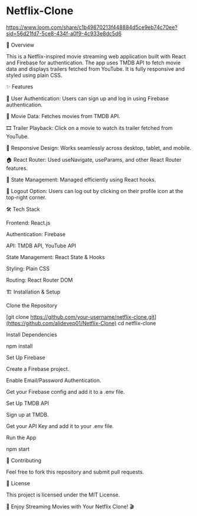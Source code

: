# Netflix-Clone


https://www.loom.com/share/c1b49870213f448884d5ce9eb74c70ee?sid=56d21fd7-5ce8-434f-a0f9-4c933e8dc5d6

🚀 Overview

This is a Netflix-inspired movie streaming web application built with React and Firebase for authentication. The app uses TMDB API to fetch movie data and displays trailers fetched from YouTube. It is fully responsive and styled using plain CSS.

✨ Features

🔐 User Authentication: Users can sign up and log in using Firebase authentication.

🎥 Movie Data: Fetches movies from TMDB API.

🎞️ Trailer Playback: Click on a movie to watch its trailer fetched from YouTube.

🎨 Responsive Design: Works seamlessly across desktop, tablet, and mobile.

🏠 React Router: Used useNavigate, useParams, and other React Router features.

📌 State Management: Managed efficiently using React hooks.

🔄 Logout Option: Users can log out by clicking on their profile icon at the top-right corner.

🛠️ Tech Stack

Frontend: React.js

Authentication: Firebase

API: TMDB API, YouTube API

State Management: React State & Hooks

Styling: Plain CSS

Routing: React Router DOM

🏗️ Installation & Setup

Clone the Repository

[git clone https://github.com/your-username/netflix-clone.git](https://github.com/alidevep01/Netflix-Clone)
cd netflix-clone

Install Dependencies

npm install

Set Up Firebase

Create a Firebase project.

Enable Email/Password Authentication.

Get your Firebase config and add it to a .env file.

Set Up TMDB API

Sign up at TMDB.

Get your API Key and add it to your .env file.

Run the App

npm start

🤝 Contributing

Feel free to fork this repository and submit pull requests.

📜 License

This project is licensed under the MIT License.

🎉 Enjoy Streaming Movies with Your Netflix Clone! 🎬
